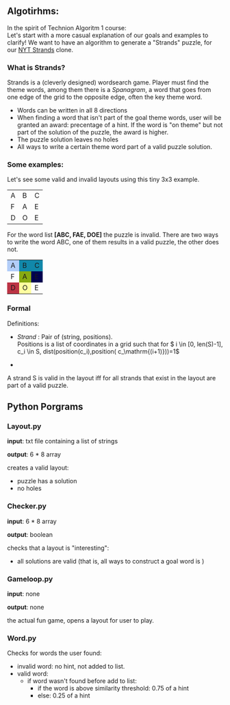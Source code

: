 ## Algotirhms:
In the spirit of Technion Algoritm 1 course:</br>
Let's start with a more casual explanation of our goals and examples to clarify!
We want to have an algorithm to generate a "Strands" puzzle, for our [NYT Strands](https://www.nytimes.com/games/strands) clone.

### What is Strands?
Strands is a (cleverly designed) wordsearch game. Player must find the theme words, among them there is a _Spanagram_, a word that goes from one edge of the grid to the opposite edge, often the key theme word. 
- Words can be written in all 8 directions
- When finding a word that isn't part of the goal theme words, user will be granted an award: precentage of a hint. If the word is "on theme" but not part of the solution of the puzzle, the award is higher.
- The puzzle solution leaves no holes
- All ways to write a certain theme word part of a valid puzzle solution.

### Some examples:
Let's see some valid and invalid layouts using this tiny 3x3 example.
<table>
<tr>
<td>A</td>   <td>B</td>    <td>C</td>
</tr>
<tr>
<td>F</td>   <td>A</td>    <td>E</td>
</tr>
<tr>
<td>D</td>   <td>O</td>    <td>E</td>
</tr>
</table>

For the word list **[ABC, FAE, DOE]** the puzzle is invalid. There are two ways to write the word ABC, one of them results in a valid puzzle, the other does not.
<table>
<tr>
<td bgcolor=#b2cdf8 font-color="black" >A</td>   <td bgcolor= #1188aa >B</td>    <td bgcolor= #1188aa >C</td>
</tr>
<tr>
<td bgcolor= >F</td>   <td bgcolor= #88aa11 >A</td>    <td bgcolor=rgb(175, 225, 136) >E</td>
</tr>
<tr>
<td bgcolor=#bb3344 >D</td>   <td = bgcolor=#ffffa>O</td>    <td>E</td>
</tr>
</table>


### Formal
Definitions:
- $Strand$ : Pair of (string, positions).</br>
Positions is a list of coordinates in a grid such that for $ i \in [0, len(S)-1], c_i \in S, dist(position(c_i),position( c_\mathrm{(i+1)}))=1$ 

- 



A strand S is valid in the layout iff for all strands that exist in the layout are part of a valid puzzle.

## Python Porgrams
### Layout.py
**input**: txt file containing a list of strings

**output**: 6 * 8 array

creates a valid layout:
- puzzle has a solution
- no holes

### Checker.py
**input**: 6 * 8 array

**output**: boolean

checks that a layout is "interesting":
- all solutions are valid (that is, all ways to construct a goal word is )


### Gameloop.py

**input**: none

**output**: none

the actual fun game, opens a layout for user to play.

### Word.py
Checks for words the user found:
- invalid word: no hint, not added to list.
- valid word:
    - if word wasn't found before add to list: 
        - if the word is above similarity threshold: 0.75 of a hint
        - else: 0.25 of a hint 
    

